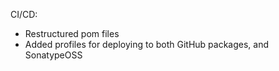 CI/CD:

* Restructured pom files
* Added profiles for deploying to both GitHub packages, and SonatypeOSS
